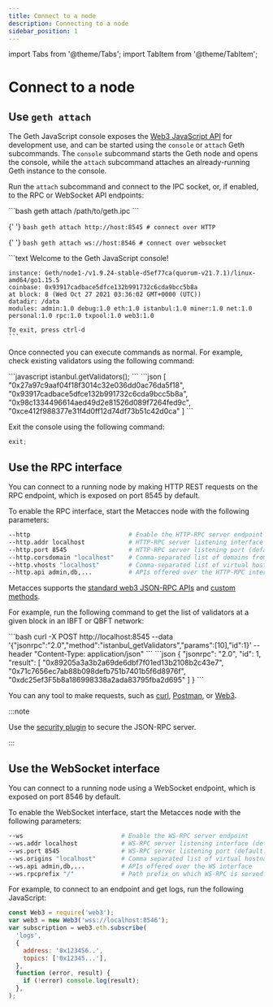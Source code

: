 ```yaml
---
title: Connect to a node
description: Connecting to a node
sidebar_position: 1
---
```


import Tabs from '@theme/Tabs';
import TabItem from '@theme/TabItem';

# Connect to a node

## Use `geth attach`

The Geth JavaScript console exposes the [Web3 JavaScript API](https://web3js.readthedocs.io/en/v1.2.9/) for development use, and can be started using the `console` or `attach` Geth subcommands. The `console` subcommand starts the Geth node and opens the console, while the `attach` subcommand attaches an already-running Geth instance to the console.

Run the `attach` subcommand and connect to the IPC socket, or, if enabled, to the RPC or WebSocket API endpoints:

<Tabs>
  <TabItem value="IPC socket" label="IPC socket" default>
    ```bash
    geth attach /path/to/geth.ipc
    ```
  </TabItem>

{' '}
<TabItem value="RPC API endpoint" label="RPC API endpoint" default>
  ```bash geth attach http://host:8545 # connect over HTTP ```
</TabItem>

{' '}
<TabItem value="WebSocket API endpoint" label="WebSocket API endpoint" default>
  ```bash geth attach ws://host:8546 # connect over websocket ```
</TabItem>

  <TabItem value="Geth console result" label="Geth console result" default>
    ```text
    Welcome to the Geth JavaScript console!

    instance: Geth/node1-/v1.9.24-stable-d5ef77ca(quorum-v21.7.1)/linux-amd64/go1.15.5
    coinbase: 0x93917cadbace5dfce132b991732c6cda9bcc5b8a
    at block: 8 (Wed Oct 27 2021 03:36:02 GMT+0000 (UTC))
    datadir: /data
    modules: admin:1.0 debug:1.0 eth:1.0 istanbul:1.0 miner:1.0 net:1.0 personal:1.0 rpc:1.0 txpool:1.0 web3:1.0

    To exit, press ctrl-d
    ```

  </TabItem>
</Tabs>

Once connected you can execute commands as normal. For example, check existing validators using the following command:

<Tabs>
  <TabItem value="Geth console request" label="Geth console request" default>
    ```javascript
    istanbul.getValidators();
    ```
  </TabItem>

  <TabItem value="JSON result" label="JSON result" default>
    ```json
    [
      "0x27a97c9aaf04f18f3014c32e036dd0ac76da5f18",
      "0x93917cadbace5dfce132b991732c6cda9bcc5b8a",
      "0x98c1334496614aed49d2e81526d089f7264fed9c",
      "0xce412f988377e31f4d0ff12d74df73b51c42d0ca"
    ]
    ```
  </TabItem>
</Tabs>

Exit the console using the following command:

```js
exit;
```

## Use the RPC interface

You can connect to a running node by making HTTP REST requests on the RPC endpoint, which is exposed on port 8545 by default.

To enable the RPC interface, start the Metacces node with the following parameters:

```bash
--http                           # Enable the HTTP-RPC server endpoint
--http.addr localhost            # HTTP-RPC server listening interface (default: "localhost")
--http.port 8545                 # HTTP-RPC server listening port (default: 8545)
--http.corsdomain "localhost"    # Comma-separated list of domains from which to accept cross origin requests (browser enforced)
--http.vhosts "localhost"        # Comma-separated list of virtual hostnames from which to accept requests (server enforced). Accepts '*' wildcard.
--http.api admin,db,...          # APIs offered over the HTTP-RPC interface
```

Metacces supports the [standard web3 JSON-RPC APIs](https://geth.ethereum.org/docs/rpc/server) and [custom methods](../reference/api-methods.md).

For example, run the following command to get the list of validators at a given block in an IBFT or QBFT network:

<Tabs>
  <TabItem value="curl HTTP request" label="curl HTTP request" default>
    ```bash
    curl -X POST http://localhost:8545 --data '{"jsonrpc":"2.0","method":"istanbul_getValidators","params":[10],"id":1}' --header "Content-Type: application/json"
    ```
  </TabItem>

  <TabItem value="JSON result" label="JSON result" default>
    ```json
    {
      "jsonrpc": "2.0",
      "id": 1,
      "result": [
        "0x89205a3a3b2a69de6dbf7f01ed13b2108b2c43e7",
        "0x71c7656ec7ab88b098defb751b7401b5f6d8976f",
        "0xdc25ef3F5b8a186998338a2ada83795fba2d695"
      ]
    }
    ```
  </TabItem>
</Tabs>

You can any tool to make requests, such as [curl](https://curl.se/), [Postman](https://www.postman.com/), or [Web3](https://web3js.readthedocs.io/en/latest/).

:::note

Use the [security plugin](../develop/json-rpc-apis.md) to secure the JSON-RPC server.

:::

## Use the WebSocket interface

You can connect to a running node using a WebSocket endpoint, which is exposed on port 8546 by default.

To enable the WebSocket interface, start the Metacces node with the following parameters:

```bash
--ws                           # Enable the WS-RPC server endpoint
--ws.addr localhost            # WS-RPC server listening interface (default: "localhost")
--ws.port 8545                 # WS-RPC server listening port (default: 8545)
--ws.origins "localhost"       # Comma separated list of virtual hostnames from which to accept requests (server enforced). Accepts '*' wildcard
--ws.api admin,db,...          # APIs offered over the WS interface
--ws.rpcprefix "/"             # Path prefix on which WS-RPC is served. Use '/' to serve on all paths.
```

For example, to connect to an endpoint and get logs, run the following JavaScript:

```javascript
const Web3 = require('web3');
var web3 = new Web3('wss://localhost:8546');
var subscription = web3.eth.subscribe(
  'logs',
  {
    address: '0x123456..',
    topics: ['0x12345...'],
  },
  function (error, result) {
    if (!error) console.log(result);
  },
);
```
